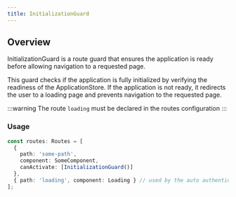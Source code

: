 ```yaml
---
title: InitializationGuard
---
```


## Overview
InitializationGuard is a route guard that ensures the application is ready before allowing navigation to a requested page.

This guard checks if the application is fully initialized by verifying the readiness of the ApplicationStore.
If the application is not ready, it redirects the user to a loading page and prevents navigation to the requested page.

:::warning
The route `loading` must be declared in the routes configuration
:::

### Usage
```ts
const routes: Routes = [
  {
    path: 'some-path',
    component: SomeComponent,
    canActivate: [InitializationGuard()]
  },
  { path: 'loading', component: Loading } // used by the auto authentication
];
```